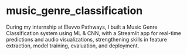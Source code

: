 # music_genre_classification
During my internship at Elevvo Pathways, I built a Music Genre Classification system using ML &amp; CNN, with a Streamlit app for real-time predictions and audio visualizations, strengthening skills in feature extraction, model training, evaluation, and deployment.
